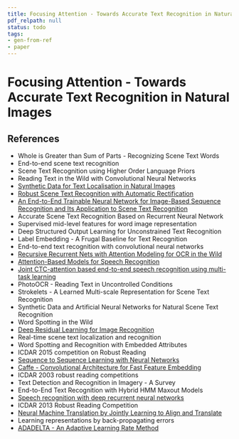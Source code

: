 ```yaml
---
title: Focusing Attention - Towards Accurate Text Recognition in Natural Images
pdf_relpath: null
status: todo
tags:
- gen-from-ref
- paper
---
```


# Focusing Attention - Towards Accurate Text Recognition in Natural Images

## References

- Whole is Greater than Sum of Parts - Recognizing Scene Text Words
- End-to-end scene text recognition
- Scene Text Recognition using Higher Order Language Priors
- Reading Text in the Wild with Convolutional Neural Networks
- [Synthetic Data for Text Localisation in Natural Images](./synthetic-data-for-text-localisation-in-natural-images.md)
- [Robust Scene Text Recognition with Automatic Rectification](./robust-scene-text-recognition-with-automatic-rectification.md)
- [An End-to-End Trainable Neural Network for Image-Based Sequence Recognition and Its Application to Scene Text Recognition](./an-end-to-end-trainable-neural-network-for-image-based-sequence-recognition-and-its-application-to-scene-text-recognition.md)
- Accurate Scene Text Recognition Based on Recurrent Neural Network
- Supervised mid-level features for word image representation
- Deep Structured Output Learning for Unconstrained Text Recognition
- Label Embedding - A Frugal Baseline for Text Recognition
- End-to-end text recognition with convolutional neural networks
- [Recursive Recurrent Nets with Attention Modeling for OCR in the Wild](./recursive-recurrent-nets-with-attention-modeling-for-ocr-in-the-wild.md)
- [Attention-Based Models for Speech Recognition](./attention-based-models-for-speech-recognition.md)
- [Joint CTC-attention based end-to-end speech recognition using multi-task learning](./joint-ctc-attention-based-end-to-end-speech-recognition-using-multi-task-learning.md)
- PhotoOCR - Reading Text in Uncontrolled Conditions
- Strokelets - A Learned Multi-scale Representation for Scene Text Recognition
- Synthetic Data and Artificial Neural Networks for Natural Scene Text Recognition
- Word Spotting in the Wild
- [Deep Residual Learning for Image Recognition](./deep-residual-learning-for-image-recognition.md)
- Real-time scene text localization and recognition
- Word Spotting and Recognition with Embedded Attributes
- ICDAR 2015 competition on Robust Reading
- [Sequence to Sequence Learning with Neural Networks](./sequence-to-sequence-learning-with-neural-networks.md)
- [Caffe - Convolutional Architecture for Fast Feature Embedding](./caffe-convolutional-architecture-for-fast-feature-embedding.md)
- ICDAR 2003 robust reading competitions
- Text Detection and Recognition in Imagery - A Survey
- End-to-End Text Recognition with Hybrid HMM Maxout Models
- [Speech recognition with deep recurrent neural networks](./speech-recognition-with-deep-recurrent-neural-networks.md)
- ICDAR 2013 Robust Reading Competition
- [Neural Machine Translation by Jointly Learning to Align and Translate](./neural-machine-translation-by-jointly-learning-to-align-and-translate.md)
- Learning representations by back-propagating errors
- [ADADELTA - An Adaptive Learning Rate Method](./adadelta-an-adaptive-learning-rate-method.md)
